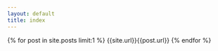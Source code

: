```yaml
---
layout: default
title: index
---
```



<script>

{% for post in site.posts limit:1 %}
setTimeout(function() {
  window.location.href = "{{site.url}}{{post.url}}"
}, 300);
{% endfor %}

</script>
  
{% for post in site.posts limit:1 %}
{{site.url}}{{post.url}}
{% endfor %}
 

